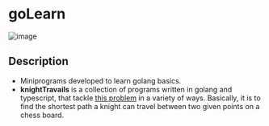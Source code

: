 # goLearn

![image](https://github.com/swunoo/golearn/assets/103637975/e517c85c-877a-4618-8914-6906f6312fa7)

## Description
* Miniprograms developed to learn golang basics.
* **knightTravails** is a collection of programs written in golang and typescript, that tackle [this problem](https://www.theodinproject.com/lessons/ruby-knights-travails) in a variety of ways. Basically, it is to find the shortest path a knight can travel between two given points on a chess board.
